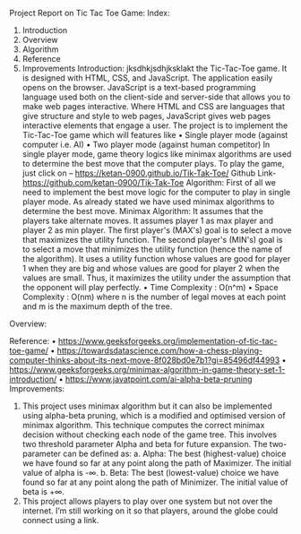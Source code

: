 Project Report on Tic Tac Toe Game:
Index:
1.	Introduction
2.	Overview
3.	Algorithm 
4.	Reference
5.	Improvements
Introduction:
jksdhkjsdhjksklakt the Tic-Tac-Toe game. It is designed with HTML, CSS, and JavaScript. The application easily opens on the browser. JavaScript is a text-based programming language used both on the client-side and server-side that allows you to make web pages interactive. Where HTML and CSS are languages that give structure and style to web pages, JavaScript gives web pages interactive elements that engage a user.
The project is to implement the Tic-Tac-Toe game which will features like
•	Single player mode (against computer i.e. AI)
•	Two player mode (against human competitor)
In single player mode, game theory logics like minimax algorithms are used to determine the best move that the computer plays.
To play the game, just click on – https://ketan-0900.github.io/Tik-Tak-Toe/
Github Link- https://github.com/ketan-0900/Tik-Tak-Toe
Algorithm:
First of all we need to implement the best move logic for the computer to play in single player mode. As already stated we have used minimax algorithms to determine the best move. 
Minimax Algorithm: 
It assumes that the players take alternate moves. It assumes player 1 as max player and player 2 as min player. The first player's (MAX's) goal is to select a move that maximizes the utility function. The second player's (MIN's) goal is to select a move that minimizes the utility function (hence the name of the algorithm).  It uses a utility function whose values are good for player 1 when they are big and whose values are good for player 2 when the values are small. Thus, it maximizes the utility under the assumption that the opponent will play perfectly. 
•	Time Complexity :  O(n^m) 
•	Space Complexity : O(nm)
where n is the number of legal moves at each point and m is the maximum depth of the tree.
 
Overview:
 
Reference:
•	https://www.geeksforgeeks.org/implementation-of-tic-tac-toe-game/
•	https://towardsdatascience.com/how-a-chess-playing-computer-thinks-about-its-next-move-8f028bd0e7b1?gi=85496df44993
•	https://www.geeksforgeeks.org/minimax-algorithm-in-game-theory-set-1-introduction/
•	https://www.javatpoint.com/ai-alpha-beta-pruning
Improvements:
1)	This project uses minimax algorithm but it can also be implemented using alpha-beta pruning, which is a modified and optimised version of minimax algorithm. This technique computes the correct minimax decision without checking each node of the game tree. This involves two threshold parameter Alpha and beta for future expansion. The two-parameter can be defined as:
a.	Alpha: The best (highest-value) choice we have found so far at any point along the path of Maximizer. The initial value of alpha is -∞.
b.	Beta: The best (lowest-value) choice we have found so far at any point along the path of Minimizer. The initial value of beta is +∞.
2)	This project allows players to play over one system but not over the internet. I’m still working on it so that players, around the globe could connect using a link.



